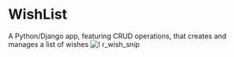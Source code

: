 # WishList
A Python/Django app, featuring CRUD operations, that creates and manages a list of wishes 
![l r_wish_snip](https://user-images.githubusercontent.com/32718849/39791226-915934c8-5308-11e8-8bed-90d94f24d10e.PNG)
